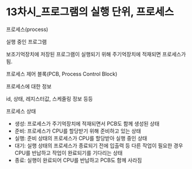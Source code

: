 # 13차시_프로그램의 실행 단위, 프로세스

프로세스(process)

실행 중인 프로그램

보조기억장치에 저장된 프로그램이 실행되기 위해 주기억장치에 적재되면 프로세스가 됨.

프로세스 제어 블록(PCB, Process Control Block)

프로세스에 대한 정보

id, 상태, 레지스터값, 스케줄링 정보 등등

프로세스 상태

- 생성: 프로세스가 주기억장치에 적재되면서 PCB도 함께 생성된 상태
- 준비: 프로세스가 CPU를 할당받기 위해 준비하고 있는 상태
- 실행: 준비 상태의 프로세스가 CPU를 할당받아 실행 중인 상태
- 대기: 실행 상태의 프로세스가 종료되기 전에 입출력 등 다른 작업이 필요한 경우 CPU를 반납하고 작업이 완료되기를 기다리는 상태
- 종료: 실행이 완료되어 CPU를 반납하고 PCB도 함께 사라짐